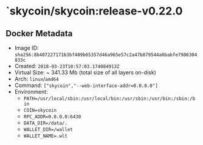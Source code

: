 # `skycoin/skycoin:release-v0.22.0

## Docker Metadata
- Image ID: `sha256:8b407227171b3bf409b65357d46a965e57c2a47b879544a0babfe7986304833c`
- Created: `2018-03-23T10:57:03.174084913Z`
- Virtual Size: ~ 341.33 Mb
  (total size of all layers on-disk)
- Arch: `linux`/`amd64`
- Command: `["skycoin","--web-interface-addr=0.0.0.0"]`
- Environment:
  - `PATH=/usr/local/sbin:/usr/local/bin:/usr/sbin:/usr/bin:/sbin:/bin`
  - `COIN=skycoin`
  - `RPC_ADDR=0.0.0.0:6430`
  - `DATA_DIR=/data/.`
  - `WALLET_DIR=/wallet`
  - `WALLET_NAME=.wlt`

